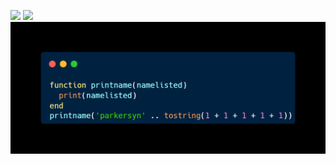 ![](https://komarev.com/ghpvc/?username=parkersyn5&style=flat)
![](https://img.shields.io/badge/loadstrings--used-1283-green?style=flat)
![alt text](https://github.com/parkersyn5/parkersyn5/blob/main/carbo1n.png)
